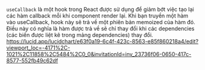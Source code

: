 `useCallback` là một hook trong React được sử dụng để giảm bớt việc tạo lại các hàm callback mỗi khi component render lại. Khi bạn truyền một hàm vào useCallback, hook này sẽ trả về một phiên bản memoized của hàm đó. Điều này có nghĩa là hàm được trả về sẽ chỉ thay đổi khi các dependencies (các biến được liệt kê trong mảng dependencies) thay đổi.
https://lucid.app/lucidchart/e63f0a19-6c4f-423c-8563-e85f860218a4/edit?viewport_loc=-4171%2C-1021%2C11858%2C5484%2C0_0&invitationId=inv_23736f06-0650-417c-8577-552fb49c62df
